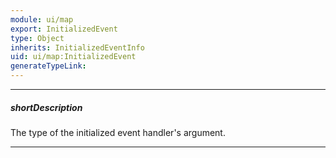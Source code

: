 ```yaml
---
module: ui/map
export: InitializedEvent
type: Object
inherits: InitializedEventInfo
uid: ui/map:InitializedEvent
generateTypeLink: 
---
```

---
##### shortDescription
The type of the initialized event handler's argument.

---
<!-- Description goes here -->
